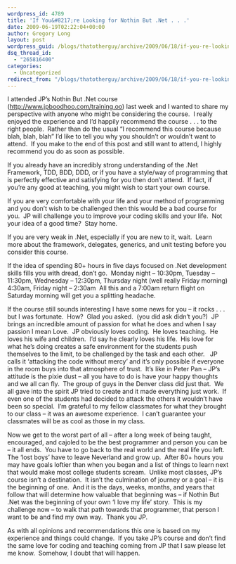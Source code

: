 ```yaml
---
wordpress_id: 4789
title: 'If You&#8217;re Looking for Nothin But .Net . . .'
date: 2009-06-19T02:22:04+00:00
author: Gregory Long
layout: post
wordpress_guid: /blogs/thatotherguy/archive/2009/06/18/if-you-re-looking-for-nothin-but-net.aspx
dsq_thread_id:
  - "265816400"
categories:
  - Uncategorized
redirect_from: "/blogs/thatotherguy/archive/2009/06/18/if-you-re-looking-for-nothin-but-net.aspx/"
---
```

I attended JP&#8217;s Nothin But .Net course (<http://www.jpboodhoo.com/training.oo>) last week and I wanted to share my perspective with anyone who might be considering the course.&nbsp; I really enjoyed the experience and I&#8217;d happily recommend the course . . . to the right people.&nbsp; Rather than do the usual &#8220;I recommend this course because blah, blah, blah&#8221; I&#8217;d like to tell you why you shouldn&#8217;t or wouldn&#8217;t want to attend.&nbsp; If you make to the end of this post and still want to attend, I highly recommend you do as soon as possible.

If you already have an incredibly strong understanding of the .Net Framework, TDD, BDD, DDD, or if you have a style/way of programming that is perfectly effective and satisfying for you then don&#8217;t attend.&nbsp; If fact, if you&#8217;re any good at teaching, you might wish to start your own course.

If you are very comfortable with your life and your method of programming and you don&#8217;t wish to be challenged then this would be a bad course for you.&nbsp; JP will challenge you to improve your coding skills and your life.&nbsp; Not your idea of a good time?&nbsp; Stay home.

If you are very weak in .Net, especially if you are new to it, wait.&nbsp; Learn more about the framework, delegates, generics, and unit testing before you consider this course.

If the idea of spending 80+ hours in five days focused on .Net development skills fills you with dread, don&#8217;t go.&nbsp; Monday night &#8211; 10:30pm, Tuesday &#8211; 11:30pm, Wednesday &#8211; 12:30pm, Thursday night (well really Friday morning) 4:30am, Friday night &#8211; 2:30am&nbsp; All this and a 7:00am return flight on Saturday morning will get you a splitting headache.

If the course still sounds interesting I have some news for you &#8211; it rocks . . . but I was fortunate.&nbsp; How?&nbsp; Glad you asked.&nbsp; (you did ask didn&#8217;t you?)&nbsp; JP brings an incredible amount of passion for what he does and when I say passion I mean Love.&nbsp; JP obviously loves coding.&nbsp; He loves teaching.&nbsp; He loves his wife and children.&nbsp; I&#8217;d say he clearly loves his life.&nbsp; His love for what he&#8217;s doing creates a safe environment for the students push themselves to the limit, to be challenged by the task and each other.&nbsp;&nbsp; JP calls it &#8216;attacking the code without mercy&#8217; and it&#8217;s only possible if everyone in the room buys into that atmosphere of trust.&nbsp; It&#8217;s like in Peter Pan &#8211; JP&#8217;s attitude is the pixie dust &#8211; all you have to do is have your happy thoughts and we all can fly.&nbsp; The group of guys in the Denver class did just that.&nbsp; We all gave into the spirit JP tried to create and it made everything just work.&nbsp; If even one of the students had decided to attack the others it wouldn&#8217;t have been so special.&nbsp; I&#8217;m grateful to my fellow classmates for what they brought to our class &#8211; it was an awesome experience.&nbsp; I can&#8217;t guarantee your classmates will be as cool as those in my class.

Now we get to the worst part of all &#8211; after a long week of being taught, encouraged, and cajoled to be the best programmer and person you can be &#8211; it all ends.&nbsp; You have to go back to the real world and the real life you left.&nbsp; The &#8216;lost boys&#8217; have to leave Neverland and grow up.&nbsp; After 80+ hours you may have goals loftier than when you began and a list of things to learn next that would make most college students scream.&nbsp; Unlike most classes, JP&#8217;s course isn&#8217;t a destination.&nbsp; It isn&#8217;t the culmination of journey or a goal &#8211; it is the beginning of one.&nbsp; And it is the days, weeks, months, and years that follow that will determine how valuable that beginning was &#8211; if Nothin But .Net was the beginning of your own &#8216;I love my life&#8217; story.&nbsp; This is my challenge now &#8211; to walk that path towards that programmer, that person I want to be and find my own way.&nbsp; Thank you JP.

As with all opinions and recommendations this one is based on my experience and things could change.&nbsp; If you take JP&#8217;s course and don&#8217;t find the same love for coding and teaching coming from JP that I saw please let me know.&nbsp; Somehow, I doubt that will happen.